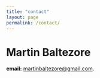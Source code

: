 ```yaml
---
title: "contact"
layout: page
permalink: /contact/
---
```


# Martin Baltezore
 **email:**   martinbaltezore@gmail.com.  
